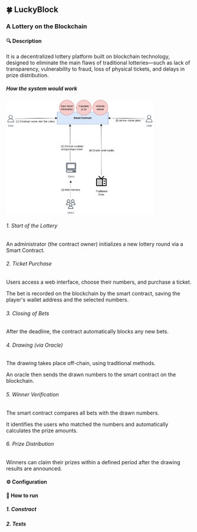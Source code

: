 ## 🍀 LuckyBlock
### A Lottery on the Blockchain

#### 🔍 Description

It is a decentralized lottery platform built on blockchain technology, designed to eliminate the main flaws of traditional lotteries—such as lack of transparency, vulnerability to fraud, loss of physical tickets, and delays in prize distribution.

##### How the system would work

<img src="media/Diagram.png" width="400"/>

###### 1. Start of the Lottery

An administrator (the contract owner) initializes a new lottery round via a Smart Contract.

###### 2. Ticket Purchase

Users access a web interface, choose their numbers, and purchase a ticket.

The bet is recorded on the blockchain by the smart contract, saving the player's wallet address and the selected numbers.

###### 3. Closing of Bets

After the deadline, the contract automatically blocks any new bets.

###### 4. Drawing (via Oracle)

The drawing takes place off-chain, using traditional methods.

An oracle then sends the drawn numbers to the smart contract on the blockchain.

###### 5. Winner Verification

The smart contract compares all bets with the drawn numbers.

It identifies the users who matched the numbers and automatically calculates the prize amounts.

###### 6. Prize Distribution

Winners can claim their prizes within a defined period after the drawing results are announced.


#### ⚙️ Configuration


#### 📌 How to run

##### 1. Constract

##### 2. Tests